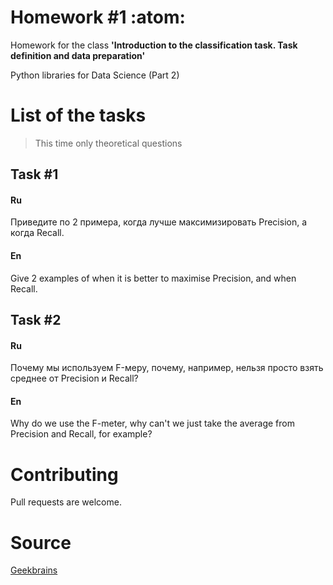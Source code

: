 # Homework #1 :atom:

Homework for the class **'Introduction to the classification task. Task definition and data preparation'**

Python libraries for Data Science (Part 2)

# List of the tasks

> This time only theoretical questions

## Task #1

#### Ru

Приведите по 2 примера, когда лучше максимизировать Precision, а когда Recall.

#### En

Give 2 examples of when it is better to maximise Precision, and when Recall.

## Task #2

#### Ru

Почему мы используем F-меру, почему, например, нельзя просто взять среднее от Precision и Recall?

#### En

Why do we use the F-meter, why can't we just take the average from Precision and Recall, for example?

# Contributing

Pull requests are welcome.

# Source

[Geekbrains](https://geekbrains.ru)
